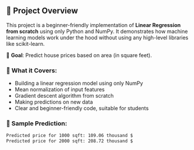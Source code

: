 ## 📌 Project Overview

This project is a beginner-friendly implementation of **Linear Regression from scratch** using only Python and NumPy. It demonstrates how machine learning models work under the hood without using any high-level libraries like scikit-learn.

🧠 **Goal**: Predict house prices based on area (in square feet).

### 🔧 What it Covers:
- Building a linear regression model using only NumPy
- Mean normalization of input features
- Gradient descent algorithm from scratch
- Making predictions on new data
- Clear and beginner-friendly code, suitable for students

### 🚀 Sample Prediction:
```bash
Predicted price for 1000 sqft: 109.06 thousand $
Predicted price for 2000 sqft: 208.72 thousand $
